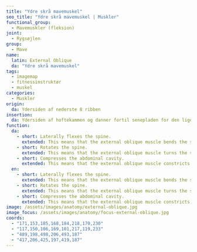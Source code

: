 ```yaml
---
title: "Ydre skrå mavemuskel"
seo_title: "Ydre skrå mavemuskel | Muskler"
functional_group:
  - Mavemuskler (fleksion)
joint:
  - Rygsøjlen
group:
  - Mave
name:
  latin: External Oblique
  da: "Ydre skrå mavemuskel"
tags:
  - imagemap
  - fitnessinstruktør
  - muskel
categories:
  - Muskler
origin: 
  da: Ydersiden af nederste 8 ribben
insertion: 
  da: Ydersiden af hoftekammen og danner fortil senepladen for den lige bugmuskel sammen med den indre skrå og den tværgående og mødes med den modsatte sides muskel i den hvide linie
function:
  da:
    - short: Laterally flexes the spine.
      extended: This means that the external oblique muscle bends the spine to the side (i.e. it moves the ribcage downward to the side towards the pelvis).
    - short: Rotates the spine.
      extended: This means that the external oblique muscle turns the spine to the side (i.e. it twists the torso).
    - short: Compresses the abdominal cavity.
      extended: This means that the external oblique muscle constricts the organs of the abdominal cavity and can increase intra-abdominal pressure (i.e. such as during a valsalva maneuver).
  en:
    - short: Laterally flexes the spine.
      extended: This means that the external oblique muscle bends the spine to the side (i.e. it moves the ribcage downward to the side towards the pelvis).
    - short: Rotates the spine.
      extended: This means that the external oblique muscle turns the spine to the side (i.e. it twists the torso).
    - short: Compresses the abdominal cavity.
      extended: This means that the external oblique muscle constricts the organs of the abdominal cavity and can increase intra-abdominal pressure (i.e. such as during a valsalva maneuver).
image: /assets/images/anatomy/external-oblique.jpg
image_focus: /assets/images/anatomy/focus-external-oblique.jpg
coords:
  - "171,153,185,168,184,218,170,230"
  - "117,150,106,169,101,217,119,233"
  - "489,198,498,206,493,187"
  - "417,206,425,197,419,187"
---
```

